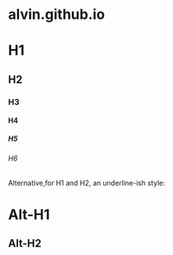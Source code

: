 # alvin.github.io


# H1
## H2
### H3
#### H4
##### H5
###### H6

Alternative,for H1 and H2, an underline-ish style:

Alt-H1
======

Alt-H2
------
